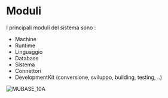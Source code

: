 # Moduli

I principali moduli del sistema sono : 


- Machine
- Runtime
- Linguaggio
- Database
- Sistema
- Connettori
- DevelopmentKit (conversione, sviluppo, building, testing, ..)


![MUBASE_10A](http://doc.smeup.com/immagini/MUBASE_10/MUBASE_10A.png)
